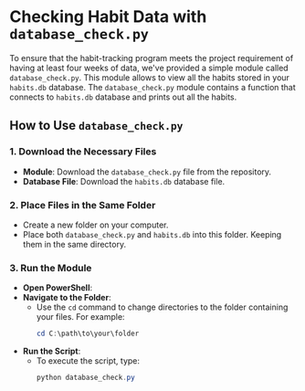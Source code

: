 # Checking Habit Data with `database_check.py`

To ensure that the habit-tracking program meets the project requirement of having at least four weeks of data, we've provided a 
simple module called `database_check.py`. This module allows to view all the habits stored in your `habits.db` database.
The `database_check.py` module contains a function that connects to `habits.db` database and prints out all the habits.

## How to Use `database_check.py`

### 1. Download the Necessary Files

* **Module**: Download the `database_check.py` file from the repository.
* **Database File**: Download the `habits.db` database file. 

### 2. Place Files in the Same Folder

* Create a new folder on your computer.
* Place both `database_check.py` and `habits.db` into this folder. Keeping them in the same directory. 

### 3. Run the Module 

* **Open PowerShell**:
* **Navigate to the Folder**:
  * Use the `cd` command to change directories to the folder containing your files. For example:
    ```powershell
    cd C:\path\to\your\folder
    ```
* **Run the Script**:
  * To execute the script, type:
    ```powershell
    python database_check.py
    ```
